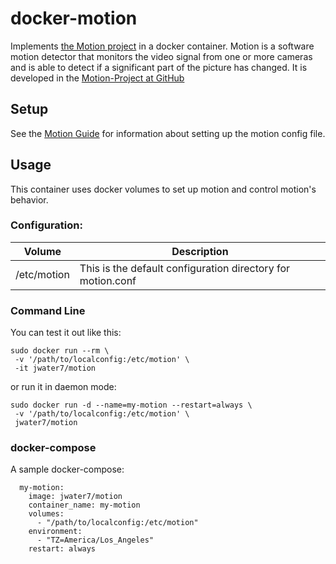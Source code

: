 # docker-motion
Implements [the Motion project](https://motion-project.github.io/) in a docker container.  Motion is a software motion detector that monitors the video signal from one or more cameras and is able to detect if a significant part of the picture has changed.  It is developed in the [Motion-Project at GitHub](https://github.com/Motion-Project/motion)

## Setup
See the [Motion Guide](http://htmlpreview.github.io/?https://github.com/Motion-Project/motion/blob/master/motion_guide.html) for information about setting up the motion config file.

## Usage

This container uses docker volumes to set up motion and control motion's behavior.

### Configuration:
| Volume               | Description |
| -------------------- | ----------- |
| /etc/motion          | This is the default configuration directory for motion.conf |

### Command Line
You can test it out like this:
~~~
sudo docker run --rm \
 -v '/path/to/localconfig:/etc/motion' \
 -it jwater7/motion
~~~

or run it in daemon mode:
~~~
sudo docker run -d --name=my-motion --restart=always \
 -v '/path/to/localconfig:/etc/motion' \
 jwater7/motion
~~~

### docker-compose
A sample docker-compose:
~~~
  my-motion:
    image: jwater7/motion
    container_name: my-motion
    volumes:
      - "/path/to/localconfig:/etc/motion"
    environment:
      - "TZ=America/Los_Angeles"
    restart: always
~~~

